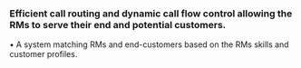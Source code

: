 ### Efficient call routing and dynamic call flow control allowing the RMs to serve their end and potential customers.
•	A system matching RMs and end-customers based on the RMs skills and customer profiles.
